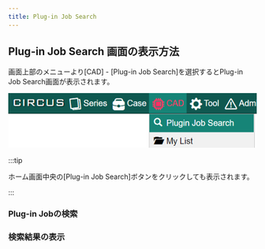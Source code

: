 ```yaml
---
title: Plug-in Job Search
---
```


## Plug-in Job Search 画面の表示方法

画面上部のメニューより[CAD] - [Plug-in Job Search]を選択するとPlug-in Job Search画面が表示されます。

![Plug-in Job Search from menu](plugin-job-search-01.png "Plug-in Job Search from menu")

:::tip

ホーム画面中央の[Plug-in Job Search]ボタンをクリックしても表示されます。

:::

### Plug-in Jobの検索


### 検索結果の表示
